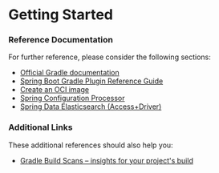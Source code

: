 # Getting Started

### Reference Documentation

For further reference, please consider the following sections:

* [Official Gradle documentation](https://docs.gradle.org)
* [Spring Boot Gradle Plugin Reference Guide](https://docs.spring.io/spring-boot/docs/3.1.2/gradle-plugin/reference/html/)
* [Create an OCI image](https://docs.spring.io/spring-boot/docs/3.1.2/gradle-plugin/reference/html/#build-image)
* [Spring Configuration Processor](https://docs.spring.io/spring-boot/docs/3.1.2/reference/htmlsingle/index.html#appendix.configuration-metadata.annotation-processor)
* [Spring Data Elasticsearch (Access+Driver)](https://docs.spring.io/spring-boot/docs/3.1.2/reference/htmlsingle/index.html#data.nosql.elasticsearch)

### Additional Links

These additional references should also help you:

* [Gradle Build Scans – insights for your project's build](https://scans.gradle.com#gradle)

